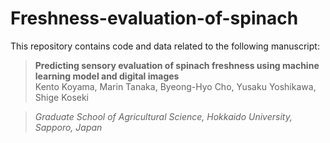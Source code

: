 # Freshness-evaluation-of-spinach

This repository contains code and data related to the following manuscript:

>**Predicting sensory evaluation of spinach freshness using machine learning model and digital images**  
>Kento Koyama, Marin Tanaka, Byeong-Hyo Cho, Yusaku Yoshikawa, Shige Koseki

>*Graduate School of Agricultural Science, Hokkaido University, Sapporo, Japan*
